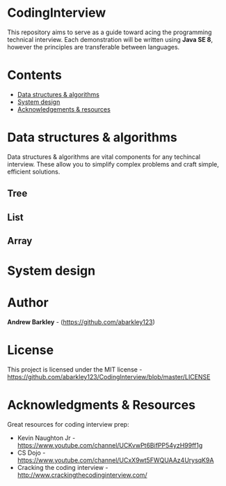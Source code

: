 # CodingInterview

This repository aims to serve as a guide toward acing the programming technical interview.
Each demonstration will be written using **Java SE 8**, however the principles are transferable between languages.

# Contents 

- [Data structures & algorithms](#data-structures-&-algorithms)
- [System design](#system-design)
- [Acknowledgements & resources](#acknowledgments-&-resources)

# Data structures & algorithms

Data structures & algorithms are vital components for any techincal interview. These allow you to simplify complex problems and craft simple, efficient solutions.

## Tree

## List

## Array
# System design

# Author
**Andrew Barkley** - (https://github.com/abarkley123)

# License
This project is licensed under the MIT license - https://github.com/abarkley123/CodingInterview/blob/master/LICENSE

# Acknowledgments & Resources

Great resources for coding interview prep:
* Kevin Naughton Jr - https://www.youtube.com/channel/UCKvwPt6BifPP54yzH99ff1g
* CS Dojo - https://www.youtube.com/channel/UCxX9wt5FWQUAAz4UrysqK9A
* Cracking the coding interview - http://www.crackingthecodinginterview.com/
